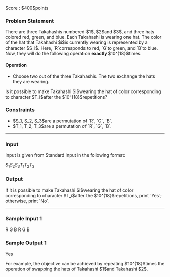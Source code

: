 
<div>

<span>

<span>

<p>
Score : $400$points
</p>

<div>

<section>

### **Problem Statement**

<p>
There are three Takahashis numbered $1$, $2$and $3$, and three hats colored red, green, and blue.  Each Takahashi is wearing one hat.  The color of the hat that Takahashi $i$is currently wearing is represented by a character $S_i$.  Here, `R`corresponds to red, `G`to green, and `B`to blue.  Now, they will do the following operation 
<strong>
exactly
</strong>
$10^{18}$times.
</p>

#### **Operation**

<ul>

<li>
Choose two out of the three Takahashis.  The two exchange the hats they are wearing.
</li>

</ul>

<p>
Is it possible to make Takahashi $i$wearing the hat of color corresponding to character $T_i$after the $10^{18}$repetitions?
</p>

</section>

</div>

<div>

<section>

### **Constraints**

<ul>

<li>
$S_1, S_2, S_3$are a permutation of `R`, `G`, `B`.
</li>

<li>
$T_1, T_2, T_3$are a permutation of `R`, `G`, `B`.
</li>

</ul>

</section>

</div>

---

<div>

<div>

<section>

### **Input**

<p>
Input is given from Standard Input in the following format:
</p>

<div>

$S_1$$S_2$$S_3$$T_1$$T_2$$T_3$
</div>

</section>

</div>

<div>

<section>

### **Output**

<p>
If it is possible to make Takahashi $i$wearing the hat of color corresponding to character $T_i$after the $10^{18}$repetitions, print `Yes`; otherwise, print `No`.
</p>

</section>

</div>

</div>

---

<div>

<section>

### **Sample Input 1**

<div>

R G B
R G B

</div>

</section>

</div>

<div>

<section>

### **Sample Output 1**

<div>

Yes

</div>

<p>
For example, the objective can be achieved by repeating $10^{18}$times the operation of swapping the hats of Takahashi $1$and Takahashi $2$.
</p>

</section>

</div>

</span>

</span>

</div>
